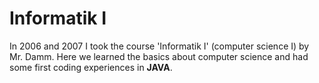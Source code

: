 # Informatik I
In 2006 and 2007 I took the course 'Informatik I' (computer science I) by Mr. Damm. Here we learned the basics about
computer science and had some first coding experiences in **JAVA**.